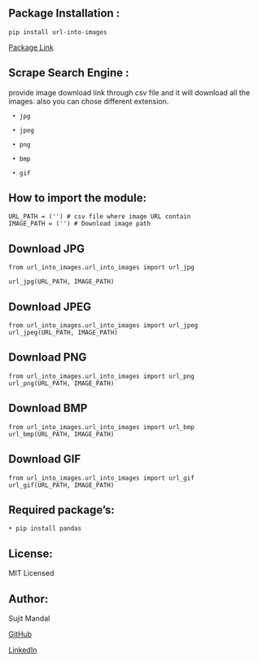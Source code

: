## Package Installation : 
```
pip install url-into-images
```

[Package Link](https://pypi.org/project/url-into-images/)

## Scrape Search Engine :
provide image download link through csv file and it will download all the images. also you can chose different extension.
```
 • jpg

 • jpeg

 • png

 • bmp

 • gif
```
## How to import the module:
```
URL_PATH = ('') # csv file where image URL contain
IMAGE_PATH = ('') # Download image path
```
## Download JPG
```
from url_into_images.url_into_images import url_jpg

url_jpg(URL_PATH, IMAGE_PATH)
```
## Download JPEG
```
from url_into_images.url_into_images import url_jpeg
url_jpeg(URL_PATH, IMAGE_PATH)
```
## Download PNG
```
from url_into_images.url_into_images import url_png
url_png(URL_PATH, IMAGE_PATH)
```
## Download BMP
```
from url_into_images.url_into_images import url_bmp
url_bmp(URL_PATH, IMAGE_PATH)
```
## Download GIF
```
from url_into_images.url_into_images import url_gif
url_gif(URL_PATH, IMAGE_PATH)
```

## Required package’s:
```
• pip install pandas
```
## License:
MIT Licensed

## Author:
Sujit Mandal

[GitHub](https://github.com/sujitmandal)

[LinkedIn](https://www.linkedin.com/in/sujit-mandal-91215013a/)
